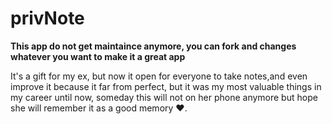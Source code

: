 # privNote 
**This app do not get maintaince anymore, you can fork and changes whatever you want to make it a great app**

It's a gift for my ex, but now it open for everyone to take notes,and even improve it because it far from perfect, but it was my most valuable things in my career until now, someday this will not on her phone anymore but hope she will remember it as a good memory ❤️.

